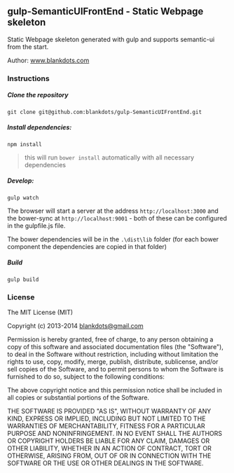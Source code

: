 ## gulp-SemanticUIFrontEnd - Static Webpage skeleton 

Static Webpage skeleton generated with gulp and supports semantic-ui from the start.

Author: www.blankdots.com

### Instructions

##### Clone the repository

```
git clone git@github.com:blankdots/gulp-SemanticUIFrontEnd.git
```

##### Install dependencies:

```
npm install
```

> this will run `bower install` automatically with all necessary dependencies

##### Develop:

```
gulp watch
```

The browser will start a server at the address `http://localhost:3000` and the bower-sync at `http://localhost:9001` - both of these can be configured in the gulpfile.js file.

The bower dependencies will be in the `.\dist\lib` folder (for each bower component the dependencies are copied in that folder)

##### Build

```
gulp build
```

### License

The MIT License (MIT)

Copyright (c) 2013-2014 blankdots@gmail.com

Permission is hereby granted, free of charge, to any person obtaining a copy
of this software and associated documentation files (the "Software"), to deal
in the Software without restriction, including without limitation the rights
to use, copy, modify, merge, publish, distribute, sublicense, and/or sell
copies of the Software, and to permit persons to whom the Software is
furnished to do so, subject to the following conditions:

The above copyright notice and this permission notice shall be included in
all copies or substantial portions of the Software.

THE SOFTWARE IS PROVIDED "AS IS", WITHOUT WARRANTY OF ANY KIND, EXPRESS OR
IMPLIED, INCLUDING BUT NOT LIMITED TO THE WARRANTIES OF MERCHANTABILITY,
FITNESS FOR A PARTICULAR PURPOSE AND NONINFRINGEMENT. IN NO EVENT SHALL THE
AUTHORS OR COPYRIGHT HOLDERS BE LIABLE FOR ANY CLAIM, DAMAGES OR OTHER
LIABILITY, WHETHER IN AN ACTION OF CONTRACT, TORT OR OTHERWISE, ARISING FROM,
OUT OF OR IN CONNECTION WITH THE SOFTWARE OR THE USE OR OTHER DEALINGS IN
THE SOFTWARE.